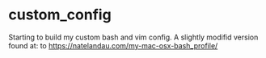 # custom_config
Starting to build my custom bash and vim config.
A slightly modifid version found at: to https://natelandau.com/my-mac-osx-bash_profile/
